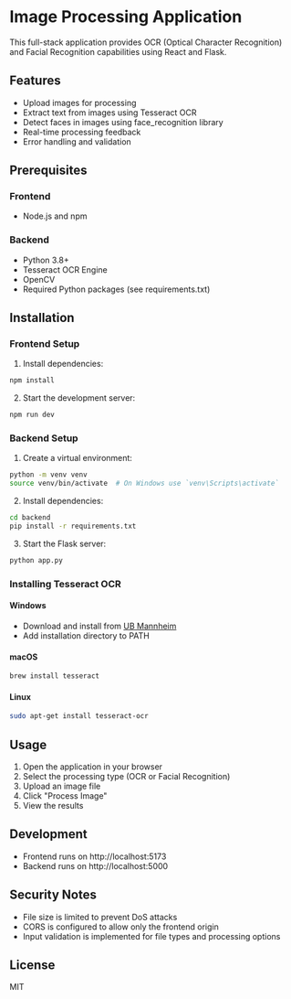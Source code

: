 # Image Processing Application

This full-stack application provides OCR (Optical Character Recognition) and Facial Recognition capabilities using React and Flask.

## Features

- Upload images for processing
- Extract text from images using Tesseract OCR
- Detect faces in images using face_recognition library
- Real-time processing feedback
- Error handling and validation

## Prerequisites

### Frontend
- Node.js and npm

### Backend
- Python 3.8+
- Tesseract OCR Engine
- OpenCV
- Required Python packages (see requirements.txt)

## Installation

### Frontend Setup

1. Install dependencies:
```bash
npm install
```

2. Start the development server:
```bash
npm run dev
```

### Backend Setup

1. Create a virtual environment:
```bash
python -m venv venv
source venv/bin/activate  # On Windows use `venv\Scripts\activate`
```

2. Install dependencies:
```bash
cd backend
pip install -r requirements.txt
```

3. Start the Flask server:
```bash
python app.py
```

### Installing Tesseract OCR

#### Windows
- Download and install from [UB Mannheim](https://github.com/UB-Mannheim/tesseract/wiki)
- Add installation directory to PATH

#### macOS
```bash
brew install tesseract
```

#### Linux
```bash
sudo apt-get install tesseract-ocr
```

## Usage

1. Open the application in your browser
2. Select the processing type (OCR or Facial Recognition)
3. Upload an image file
4. Click "Process Image"
5. View the results

## Development

- Frontend runs on http://localhost:5173
- Backend runs on http://localhost:5000

## Security Notes

- File size is limited to prevent DoS attacks
- CORS is configured to allow only the frontend origin
- Input validation is implemented for file types and processing options

## License

MIT